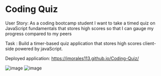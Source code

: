 # Coding Quiz

User Story: As a coding bootcamp student
I want to take a timed quiz on JavaScript fundamentals that stores high scores
so that I can gauge my progress compared to my peers


Task : Build a timer-based quiz application that stores high scores client-side powered by javaScript.

Deployed application:  https://jmorales113.github.io/Coding-Quiz/

![image](https://user-images.githubusercontent.com/57970306/75296318-ae321f80-57e1-11ea-9685-d4ea5075cac0.png)
![image](https://user-images.githubusercontent.com/57970306/75296402-f2bdbb00-57e1-11ea-852b-c4235a0c7b13.png)


